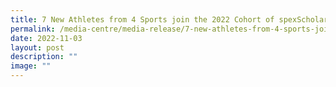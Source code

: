 ```yaml
---
title: 7 New Athletes from 4 Sports join the 2022 Cohort of spexScholars
permalink: /media-centre/media-release/7-new-athletes-from-4-sports-join-the-2022-cohort-of-spexscholars/
date: 2022-11-03
layout: post
description: ""
image: ""
---
```

